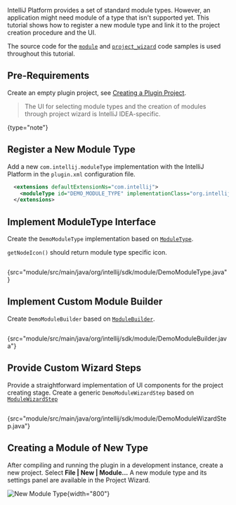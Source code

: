 [//]: # (title: Supporting Module Types)

<!-- Copyright 2000-2022 JetBrains s.r.o. and other contributors. Use of this source code is governed by the Apache 2.0 license that can be found in the LICENSE file. -->

IntelliJ Platform provides a set of standard module types.
However, an application might need module of a type that isn't supported yet.
This tutorial shows how to register a new module type and link it to the project creation procedure and the UI.

The source code for the [`module`](https://github.com/JetBrains/intellij-sdk-code-samples/tree/main/module) and [`project_wizard`](https://github.com/JetBrains/intellij-sdk-code-samples/tree/main/project_wizard) code samples is used throughout this tutorial.

## Pre-Requirements

Create an empty plugin project, see [Creating a Plugin Project](gradle_build_system.md).

 >  The UI for selecting module types and the creation of modules through project wizard is IntelliJ IDEA-specific.
 >
 {type="note"}

## Register a New Module Type
Add a new `com.intellij.moduleType` implementation with the IntelliJ Platform in the `plugin.xml` configuration file.

```xml
  <extensions defaultExtensionNs="com.intellij">
    <moduleType id="DEMO_MODULE_TYPE" implementationClass="org.intellij.sdk.module.DemoModuleType"/>
  </extensions>
```

## Implement ModuleType Interface
Create the `DemoModuleType` implementation based on [`ModuleType`](upsource:///platform/lang-core/src/com/intellij/openapi/module/ModuleType.java).

`getNodeIcon()` should return module type specific icon.

```java
```
{src="module/src/main/java/org/intellij/sdk/module/DemoModuleType.java"}

## Implement Custom Module Builder
Create `DemoModuleBuilder` based on [`ModuleBuilder`](upsource:///platform/lang-core/src/com/intellij/ide/util/projectWizard/ModuleBuilder.java).

```java
```
{src="module/src/main/java/org/intellij/sdk/module/DemoModuleBuilder.java"}

## Provide Custom Wizard Steps
Provide a straightforward implementation of UI components for the project creating stage.
Create a generic `DemoModuleWizardStep` based on [`ModuleWizardStep`](upsource:///platform/lang-core/src/com/intellij/ide/util/projectWizard/ModuleWizardStep.java)

```java
```
{src="module/src/main/java/org/intellij/sdk/module/DemoModuleWizardStep.java"}

## Creating a Module of New Type
After compiling and running the plugin in a development instance, create a new project.
Select **File \| New \| Module...**
A new module type and its settings panel are available in the Project Wizard.

![New Module Type](new_module_type.png){width="800"}
